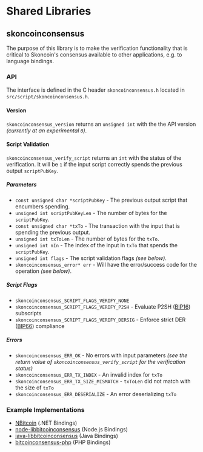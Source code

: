 Shared Libraries
================

## skoncoinconsensus

The purpose of this library is to make the verification functionality that is critical to Skoncoin's consensus available to other applications, e.g. to language bindings.

### API

The interface is defined in the C header `skoncoinconsensus.h` located in  `src/script/skoncoinconsensus.h`.

#### Version

`skoncoinconsensus_version` returns an `unsigned int` with the the API version *(currently at an experimental `0`)*.

#### Script Validation

`skoncoinconsensus_verify_script` returns an `int` with the status of the verification. It will be `1` if the input script correctly spends the previous output `scriptPubKey`.

##### Parameters
- `const unsigned char *scriptPubKey` - The previous output script that encumbers spending.
- `unsigned int scriptPubKeyLen` - The number of bytes for the `scriptPubKey`.
- `const unsigned char *txTo` - The transaction with the input that is spending the previous output.
- `unsigned int txToLen` - The number of bytes for the `txTo`.
- `unsigned int nIn` - The index of the input in `txTo` that spends the `scriptPubKey`.
- `unsigned int flags` - The script validation flags *(see below)*.
- `skoncoinconsensus_error* err` - Will have the error/success code for the operation *(see below)*.

##### Script Flags
- `skoncoinconsensus_SCRIPT_FLAGS_VERIFY_NONE`
- `skoncoinconsensus_SCRIPT_FLAGS_VERIFY_P2SH` - Evaluate P2SH ([BIP16](https://github.com/bitcoin/bips/blob/master/bip-0016.mediawiki)) subscripts
- `skoncoinconsensus_SCRIPT_FLAGS_VERIFY_DERSIG` - Enforce strict DER ([BIP66](https://github.com/bitcoin/bips/blob/master/bip-0066.mediawiki)) compliance

##### Errors
- `skoncoinconsensus_ERR_OK` - No errors with input parameters *(see the return value of `skoncoinconsensus_verify_script` for the verification status)*
- `skoncoinconsensus_ERR_TX_INDEX` - An invalid index for `txTo`
- `skoncoinconsensus_ERR_TX_SIZE_MISMATCH` - `txToLen` did not match with the size of `txTo`
- `skoncoinconsensus_ERR_DESERIALIZE` - An error deserializing `txTo`

### Example Implementations
- [NBitcoin](https://github.com/NicolasDorier/NBitcoin/blob/master/NBitcoin/Script.cs#L814) (.NET Bindings)
- [node-libbitcoinconsensus](https://github.com/bitpay/node-libbitcoinconsensus) (Node.js Bindings)
- [java-libbitcoinconsensus](https://github.com/dexX7/java-libbitcoinconsensus) (Java Bindings)
- [bitcoinconsensus-php](https://github.com/Bit-Wasp/bitcoinconsensus-php) (PHP Bindings)
